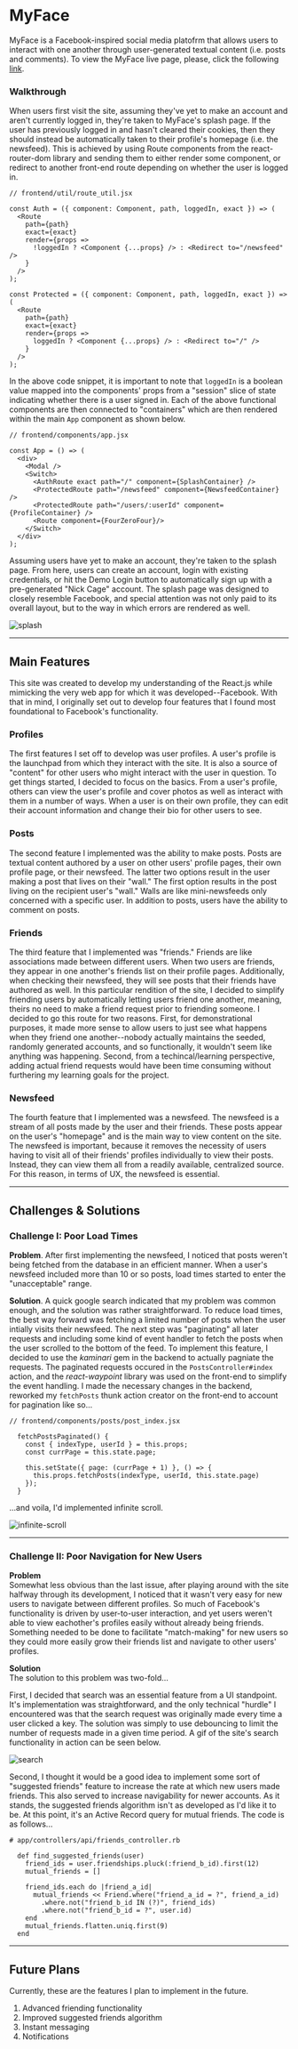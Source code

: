 # MyFace

MyFace is a Facebook-inspired social media platofrm that allows users to interact with one another through user-generated textual content (i.e. posts and comments). To view the MyFace live page, please, click the following [link](https://svkratzer-myface.herokuapp.com/#/).

### Walkthrough

When users first visit the site, assuming they've yet to make an account and aren't currently logged in, they're taken to MyFace's splash page. If the user has previously logged in and hasn't cleared their cookies, then they should instead be automatically taken to their profile's homepage (i.e. the newsfeed). This is achieved by using Route components from the react-router-dom library and sending them to either render some component, or redirect to another front-end route depending on whether the user is logged in. 

```
// frontend/util/route_util.jsx

const Auth = ({ component: Component, path, loggedIn, exact }) => (
  <Route
    path={path}
    exact={exact}
    render={props =>
      !loggedIn ? <Component {...props} /> : <Redirect to="/newsfeed" />
    }
  />
);

const Protected = ({ component: Component, path, loggedIn, exact }) => (
  <Route
    path={path}
    exact={exact}
    render={props =>
      loggedIn ? <Component {...props} /> : <Redirect to="/" />
    }
  />
);
```

In the above code snippet, it is important to note that `loggedIn` is a boolean value mapped into the components' props from a "session" slice of state indicating whether there is a user signed in. Each of the above functional components are then connected to "containers" which are then rendered within the main `App` component as shown below. 

```
// frontend/components/app.jsx

const App = () => (
  <div>
    <Modal />
    <Switch>
      <AuthRoute exact path="/" component={SplashContainer} />
      <ProtectedRoute path="/newsfeed" component={NewsfeedContainer} />
      <ProtectedRoute path="/users/:userId" component={ProfileContainer} />
      <Route component={FourZeroFour}/>
    </Switch>
  </div>
);
```

Assuming users have yet to make an account, they're taken to the splash page. From here, users can create an account, login with existing credentials, or hit the Demo Login button to automatically sign up with a pre-generated "Nick Cage" account. The splash page was designed to closely resemble Facebook, and special attention was not only paid to its overall layout, but to the way in which errors are rendered as well. 

![splash](https://github.com/svkratzer/MyFace/blob/master/app/assets/images/readme_images/myface_splash.gif)
  
---

## Main Features
This site was created to develop my understanding of the React.js while mimicking the very web app for which it was developed--Facebook. With that in mind, I originally set out to develop four features that I found most foundational to Facebook's functionality. 

### Profiles
The first features I set off to develop was user profiles. A user's profile is the launchpad from which they interact with the site. It is also a source of "content" for other users who might interact with the user in question. To get things started, I decided to focus on the basics. From a user's profile, others can view the user's profile and cover photos as well as interact with them in a number of ways. When a user is on their own profile, they can edit their account information and change their bio for other users to see.

### Posts
The second feature I implemented was the ability to make posts. Posts are textual content authored by a user on other users' profile pages, their own profile page, or their newsfeed. The latter two options result in the user making a post that lives on their "wall." The first option results in the post living on the recipient user's "wall." Walls are like mini-newsfeeds only concerned with a specific user. In addition to posts, users have the ability to comment on posts. 

### Friends
The third feature that I implemented was "friends." Friends are like associations made between different users. When two users are friends, they appear in one another's friends list on their profile pages. Additionally, when checking their newsfeed, they will see posts that their friends have authored as well. In this particular rendition of the site, I decided to simplify friending users by automatically letting users friend one another, meaning, theirs no need to make a friend request prior to friending someone. I decided to go this route for two reasons. First, for demonstrational purposes, it made more sense to allow users to just see what happens when they friend one another--nobody actually maintains the seeded, randomly generated accounts, and so functionally, it wouldn't seem like anything was happening. Second, from a techincal/learning perspective, adding actual friend requests would have been time consuming without furthering my learning goals for the project. 

### Newsfeed
The fourth feature that I implemented was a newsfeed. The newsfeed is a stream of all posts made by the user and their friends. These posts appear on the user's "homepage" and is the main way to view content on the site. The newsfeed is important, because it removes the necessity of users having to visit all of their friends' profiles individually to view their posts. Instead, they can view them all from a readily available, centralized source. For this reason, in terms of UX, the newsfeed is essential. 
  
---

## Challenges & Solutions

### Challenge I: Poor Load Times

**Problem**. 
After first implementing the newsfeed, I noticed that posts weren't being fetched from the database in an efficient manner. When a user's newsfeed included more than 10 or so posts, load times started to enter the "unacceptable" range.

**Solution**. 
A quick google search indicated that my problem was common enough, and the solution was rather straightforward. To reduce load times, the best way forward was fetching a limited number of posts when the user intially visits their newsfeed. The next step was "paginating" all later requests and including some kind of event handler to fetch the posts when the user scrolled to the bottom of the feed. To implement this feature, I decided to use the *kaminari* gem in the backend to actually pagniate the requests. The paginated requests occured in the `PostsController#index` action, and the *react-waypoint* library was used on the front-end to simplify the event handling. I made the necessary changes in the backend, reworked my `fetchPosts` thunk action creator on the front-end to account for pagination like so...

```
// frontend/components/posts/post_index.jsx

  fetchPostsPaginated() {
    const { indexType, userId } = this.props;
    const currPage = this.state.page;

    this.setState({ page: (currPage + 1) }, () => { 
      this.props.fetchPosts(indexType, userId, this.state.page)
    });
  }
  ```
    
 ...and voila, I'd implemented infinite scroll. 
   
![infinite-scroll](https://github.com/svkratzer/MyFace/blob/master/app/assets/images/readme_images/myface_infinitescroll.gif)
  
---
### Challenge II: Poor Navigation for New Users

**Problem**  
Somewhat less obvious than the last issue, after playing around with the site halfway through its development, I noticed that it wasn't very easy for new users to navigate between different profiles. So much of Facebook's functionality is driven by user-to-user interaction, and yet users weren't able to view eachother's profiles easily without already being friends. Something needed to be done to facilitate "match-making" for new users so they could more easily grow their friends list and navigate to other users' profiles. 

**Solution**  
The solution to this problem was two-fold...  

First, I decided that search was an essential feature from a UI standpoint. It's implementation was straightforward, and the only technical "hurdle" I encountered was that the search request was originally made every time a user clicked a key. The solution was simply to use debouncing to limit the number of requests made in a given time period. A gif of the site's search functionality in action can be seen below.
  
![search](https://github.com/svkratzer/MyFace/blob/master/app/assets/images/readme_images/myface_search.gif)
  
Second, I thought it would be a good idea to implement some sort of "suggested friends" feature to increase the rate at which new users made friends. This also served to increase navigability for newer accounts. As it stands, the suggested friends algorithm isn't as developed as I'd like it to be. At this point, it's an Active Record query for mutual friends. The code is as follows...

```
# app/controllers/api/friends_controller.rb

  def find_suggested_friends(user)
    friend_ids = user.friendships.pluck(:friend_b_id).first(12)
    mutual_friends = []

    friend_ids.each do |friend_a_id|
      mutual_friends << Friend.where("friend_a_id = ?", friend_a_id)
        .where.not("friend_b_id IN (?)", friend_ids)
        .where.not("friend_b_id = ?", user.id)
    end
    mutual_friends.flatten.uniq.first(9)
  end
  ```
---
## Future Plans
Currently, these are the features I plan to implement in the future.

1. Advanced friending functionality
2. Improved suggested friends algorithm
3. Instant messaging
4. Notifications
